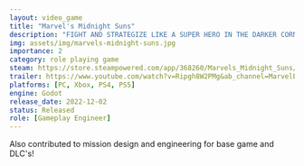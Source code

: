 ```yaml
---
layout: video_game
title: "Marvel's Midnight Suns"
description: "FIGHT AND STRATEGIZE LIKE A SUPER HERO IN THE DARKER CORNERS OF THE MARVEL UNIVERSE. Play as The Hunter, a legendary demon slayer who must lead a team of Super Heroes and supernatural warriors facing apocalyptic threats."
img: assets/img/marvels-midnight-suns.jpg
importance: 2
category: role playing game
steam: https://store.steampowered.com/app/368260/Marvels_Midnight_Suns/
trailer: https://www.youtube.com/watch?v=Ripgh8W2PMg&ab_channel=MarvelEntertainment
platforms: [PC, Xbox, PS4, PS5]
engine: Godot
release_date: 2022-12-02
status: Released
role: [Gameplay Engineer]
---
```


Also contributed to mission design and engineering for base game and DLC's!
